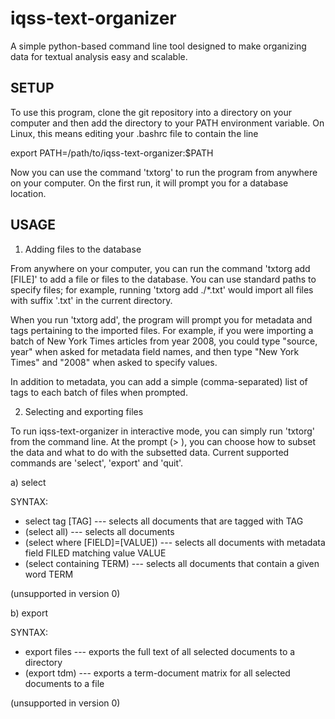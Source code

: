 iqss-text-organizer
===================

A simple python-based command line tool designed to make organizing data for textual analysis easy and scalable.

SETUP
----------

To use this program, clone the git repository into a directory on your computer and then add the directory to your PATH environment variable. On Linux, this means editing your .bashrc file to contain the line 

export PATH=/path/to/iqss-text-organizer:$PATH

Now you can use the command 'txtorg' to run the program from anywhere on your computer. On the first run, it will prompt you for a database location.

USAGE
-----------

1. Adding files to the database

From anywhere on your computer, you can run the command 'txtorg add [FILE]' to add a file or files to the database. You can use standard paths to specify files; for example, running 'txtorg add ./*.txt' would import all files with suffix '.txt' in the current directory.

When you run 'txtorg add', the program will prompt you for metadata and tags pertaining to the imported files. For example, if you were importing a batch of New York Times articles from year 2008, you could type "source, year" when asked for metadata field names, and then type "New York Times" and "2008" when asked to specify values. 

In addition to metadata, you can add a simple (comma-separated) list of tags to each batch of files when prompted.

2. Selecting and exporting files

To run iqss-text-organizer in interactive mode, you can simply run 'txtorg' from the command line. At the prompt (> ), you can choose how to subset the data and what to do with the subsetted data. Current supported commands are 'select', 'export' and 'quit'.

a) select

SYNTAX:
* select tag [TAG] --- selects all documents that are tagged with TAG
* (select all) --- selects all documents
* (select where [FIELD]=[VALUE]) --- selects all documents with metadata field FILED matching value VALUE
* (select containing TERM) --- selects all documents that contain a given word TERM

(unsupported in version 0)

b) export

SYNTAX:
* export files --- exports the full text of all selected documents to a directory
* (export tdm) --- exports a term-document matrix for all selected documents to a file

(unsupported in version 0)